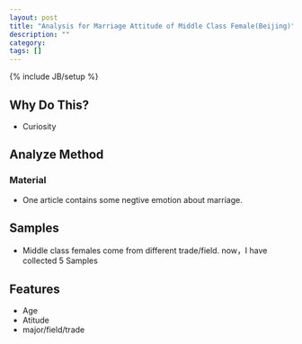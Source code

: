 ```yaml
---
layout: post
title: "Analysis for Marriage Attitude of Middle Class Female(Beijing)"
description: ""
category: 
tags: []
---
```

{% include JB/setup %}

## Why Do This?
- Curiosity

## Analyze Method

### Material
- One article contains some negtive emotion about marriage.

## Samples
- Middle class females come from different trade/field. now，I have collected 5 Samples


## Features
- Age
- Atitude
- major/field/trade
